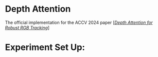 # Depth Attention
The official implementation for the ACCV 2024 paper \[[_Depth Attention for Robust RGB Tracking_](www.google.com)\]
# Experiment Set Up:
